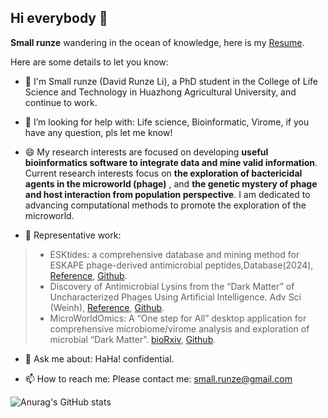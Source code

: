 ## Hi everybody 👋

**Small runze** wandering in the ocean of knowledge, here is my [Resume](https://hzaurzli.github.io/Resume/).

Here are some details to let you know:

- 🔭 I'm Small runze (David Runze Li), a PhD student in the College of Life Science and Technology in Huazhong Agricultural University, and continue to work.

- 🤔 I’m looking for help with: Life science, Bioinformatic, Virome, if you have any question, pls let me know!

- 😄 My research interests are focused on developing **useful bioinformatics software to integrate data and mine valid information**. Current research interests focus on **the exploration of bactericidal agents in the microworld (phage)** , and **the genetic mystery of phage and host interaction from population perspective**. I am dedicated to advancing computational methods to promote the exploration of the microworld.

- 🌱 Representative work:
>- ESKtides: a comprehensive database and mining method for ESKAPE phage-derived antimicrobial peptides,Database(2024), [Reference](https://academic.oup.com/database/article/doi/10.1093/database/baae022/7635281?login=true), [Github](https://github.com/hzaurzli/ESKtides).
>- Discovery of Antimicrobial Lysins from the “Dark Matter” of Uncharacterized Phages Using Artificial Intelligence. Adv Sci (Weinh), [Reference](https://onlinelibrary.wiley.com/doi/10.1002/advs.202404049), [Github](https://github.com/hzaurzli/DeepLysin).
>- MicroWorldOmics: A “One step for All” desktop application for comprehensive microbiome/virome analysis and exploration of microbial “Dark Matter”. [bioRxiv](https://www.biorxiv.org/content/10.1101/2024.06.24.600528), [Github](https://github.com/hzaurzli/MicroWorldOmics).
  
- 💬 Ask me about: HaHa! confidential.

- 📫 How to reach me: Please contact me: small.runze@gmail.com

![Anurag's GitHub stats](https://github-readme-stats.vercel.app/api?username=hzaurzli)
